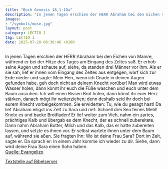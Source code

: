 ```yaml
---
title: "Buch Genesis 18,1-10a"
description: "In jenen Tagen erschien der HERR Abraham bei den Eichen von Mamre, während er bei der Hitze des Tages am Eingang des Zeltes saß. Er erhob seine Augen und schaute auf, siehe, da standen drei Männer vor ihm. Als er sie sah, lief er ihnen vom Eingang des Zeltes aus entgegen, warf si...."
images:
- "/symbols/mose.jpg"
layout: post
category: LECTIO 1
tag: LECTIO 1
date: 2025-07-20 06:30:46 +0100
---
```

In jenen Tagen erschien der HERR Abraham bei den Eichen von Mamre, während er bei der Hitze des Tages am Eingang des Zeltes saß.
Er erhob seine Augen und schaute auf, siehe, da standen drei Männer vor ihm. Als er sie sah, lief er ihnen vom Eingang des Zeltes aus entgegen, warf sich zur Erde nieder
und sagte: Mein Herr, wenn ich Gnade in deinen Augen gefunden habe, geh doch nicht an deinem Knecht vorüber!
Man wird etwas Wasser holen; dann könnt ihr euch die Füße waschen und euch unter dem Baum ausruhen.<!--more-->
Ich will einen Bissen Brot holen, dann könnt ihr euer Herz stärken, danach mögt ihr weiterziehen; denn deshalb seid ihr doch bei eurem Knecht vorbeigekommen. Sie erwiderten: Tu, wie du gesagt hast!
Da lief Abraham eiligst ins Zelt zu Sara und rief: Schnell drei Sea feines Mehl! Knete es und backe Brotfladen!
Er lief weiter zum Vieh, nahm ein zartes, prächtiges Kalb und übergab es dem Knecht, der es schnell zubereitete.
Dann nahm Abraham Butter, Milch und das Kalb, das er hatte zubereiten lassen, und setzte es ihnen vor. Er selbst wartete ihnen unter dem Baum auf, während sie aßen.
Sie fragten ihn: Wo ist deine Frau Sara? Dort im Zelt, sagte er.
Da sprach er: In einem Jahr komme ich wieder zu dir. Siehe, dann wird deine Frau Sara einen Sohn haben.<br>
[Quelle: Evangelizo](https://evangeliumtagfuertag.org/DE/gospel)

[Textstelle auf Bibelserver](https://www.bibleserver.com/EU/1.Mose18,1-10a)
